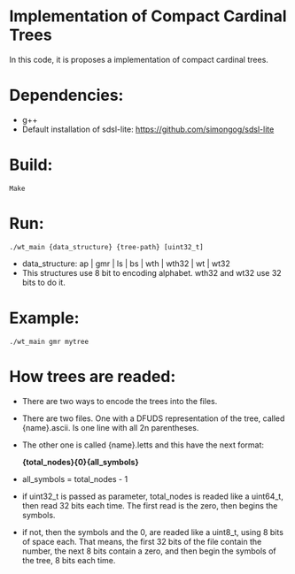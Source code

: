 Implementation of Compact Cardinal Trees
========================================

In this code, it is proposes a implementation of compact cardinal trees.

Dependencies:
============
- g++
- Default installation of sdsl-lite: https://github.com/simongog/sdsl-lite


Build:
=====
	Make

Run:
===
	./wt_main {data_structure} {tree-path} [uint32_t]

- data_structure: ap | gmr | ls | bs | wth | wth32 | wt | wt32
- This structures use 8 bit to encoding alphabet. wth32 and wt32 use 32 bits to do it.

Example:
=======
	./wt_main gmr mytree

How trees are readed:
====================

- There are two ways to encode the trees into the files.

- There are two files. One with a DFUDS representation of the tree, called {name}.ascii. Is one line with all 2n parentheses.

- The other one is called {name}.letts and this have the next format:

	**{total_nodes}{0}{all_symbols}**

- all_symbols = total_nodes - 1

- if uint32_t is passed as parameter, total_nodes is readed like a uint64_t, then read 32 bits each time. The first read is the zero, then begins the symbols.

- if not, then the symbols and the 0, are readed like a uint8_t, using 8 bits of space each. That means, the first 32 bits of the file contain the number, the next 8 bits contain a zero, and then begin the symbols of the tree, 8 bits each time.
